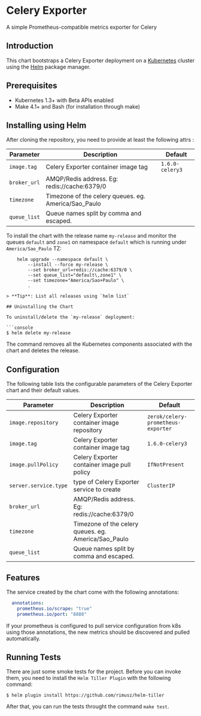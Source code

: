 # Celery Exporter

A simple Prometheus-compatible metrics exporter for Celery

## Introduction

This chart bootstraps a Celery Exporter deployment on a [Kubernetes](http://kubernetes.io) cluster using the [Helm](https://helm.sh) package manager.

## Prerequisites

- Kubernetes 1.3+ with Beta APIs enabled
- Make 4.1+ and Bash (for installation through make)

## Installing using Helm

After cloning the repository, you need to provide at least the following attrs :

Parameter | Description | Default
--------- | ----------- | -------
`image.tag` | Celery Exporter container image tag | `1.6.0-celery3`
`broker_url` | AMQP/Redis address. Eg: redis://cache:6379/0 | 
`timezone` | Timezone of the celery queues. eg. America/Sao_Paulo
`queue_list` | Queue names split by comma and escaped.

To install the chart with the release name `my-release` and monitor the queues `default` and `zone1` on namespace `default` which is running under `America/Sao_Paulo` TZ:

```console
    helm upgrade --namespace default \
        --install --force my-release \
        --set broker_url=redis://cache:6379/0 \
        --set queue_list="default\,zone1" \
        --set timezone="America/Sao+Paulo" \
        .

> **Tip**: List all releases using `helm list`

## Uninstalling the Chart

To uninstall/delete the `my-release` deployment:

```console
$ helm delete my-release
```

The command removes all the Kubernetes components associated with the chart and deletes the release.


## Configuration

The following table lists the configurable parameters of the Celery Exporter chart and their default values.

Parameter | Description | Default
--------- | ----------- | -------
`image.repository` | Celery Exporter container image repository | `zerok/celery-prometheus-exporter`
`image.tag` | Celery Exporter container image tag | `1.6.0-celery3`
`image.pullPolicy` | Celery Exporter container image pull policy | `IfNotPresent`
`server.service.type` | type of Celery Exporter service to create | `ClusterIP`
`broker_url` | AMQP/Redis address. Eg: redis://cache:6379/0 | 
`timezone` | Timezone of the celery queues. eg. America/Sao_Paulo
`queue_list` | Queue names split by comma and escaped.

## Features

The service created by the chart come with the following annotations:

```yaml
  annotations:
    prometheus.io/scrape: "true"
    prometheus.io/port: "8888"
```

If your prometheus is configured to pull service configuration from k8s using those annotations, 
the new metrics should be discovered and pulled automatically.

## Running Tests

There are just some smoke tests for the project. Before you can invoke them, you need to install the `Helm Tiller Plugin` with the following command:

````console
$ helm plugin install https://github.com/rimusz/helm-tiller
````

After that, you can run the tests throught the command `make test`.